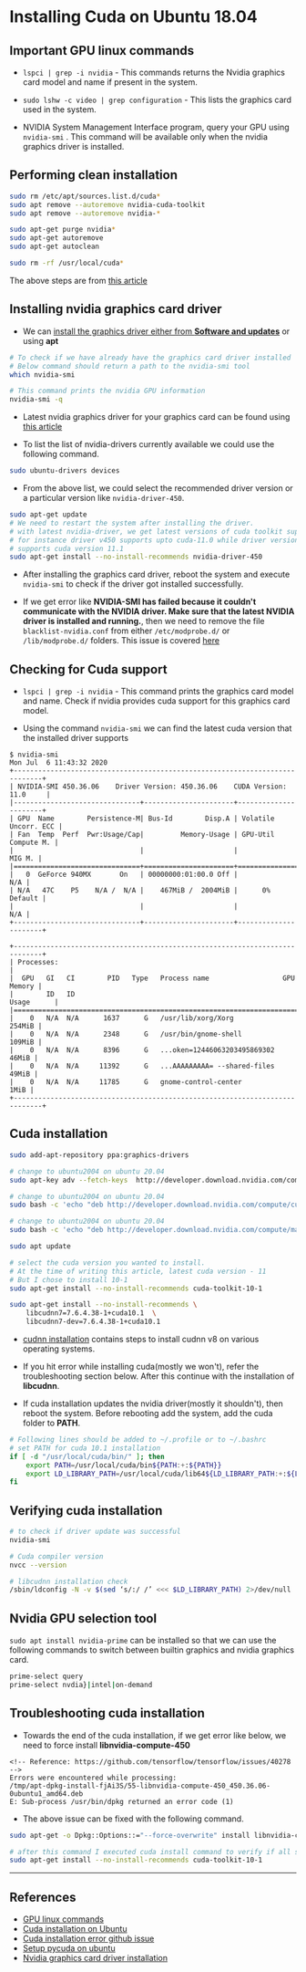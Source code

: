 # Installing Cuda on Ubuntu 18.04

## Important GPU linux commands

* `lspci | grep -i nvidia` - This commands returns the Nvidia graphics card model and name if present in the system.

* `sudo lshw -c video | grep configuration` - This lists the graphics card used in the system.

* NVIDIA System Management Interface program, query your GPU using `nvidia-smi` . This command will be available only when the nvidia graphics driver is installed.

## Performing clean installation

```bash
sudo rm /etc/apt/sources.list.d/cuda*
sudo apt remove --autoremove nvidia-cuda-toolkit
sudo apt remove --autoremove nvidia-*

sudo apt-get purge nvidia*
sudo apt-get autoremove
sudo apt-get autoclean

sudo rm -rf /usr/local/cuda*
```

The above steps are from [this article](https://medium.com/@stephengregory_69986/installing-cuda-10-1-on-ubuntu-20-04-e562a5e724a0)

## Installing nvidia graphics card driver

* We can [install the graphics driver either from **Software and updates**](https://www.cyberciti.biz/faq/ubuntu-linux-install-nvidia-driver-latest-proprietary-driver/) or using **apt**

```Bash
# To check if we have already have the graphics card driver installed
# Below command should return a path to the nvidia-smi tool
which nvidia-smi

# This command prints the nvidia GPU information
nvidia-smi -q
```

* Latest nvidia graphics driver for your graphics card can be found using [this article](https://wiki.debian.org/NvidiaGraphicsDrivers)

* To list the list of nvidia-drivers currently available we could use the following command.

```Bash
sudo ubuntu-drivers devices
```

* From the above list, we could select the recommended driver version or a particular version like `nvidia-driver-450`.

```Bash
sudo apt-get update
# We need to restart the system after installing the driver.
# with latest nvidia-driver, we get latest versions of cuda toolkit support
# for instance driver v450 supports upto cuda-11.0 while driver version 455
# supports cuda version 11.1
sudo apt-get install --no-install-recommends nvidia-driver-450
```

* After installing the graphics card driver, reboot the system and execute `nvidia-smi` to check if the driver got installed successfully.

* If we get error like **NVIDIA-SMI has failed because it couldn't communicate with the NVIDIA driver. Make sure that the latest NVIDIA driver is installed and running.**, then we need to remove the file `blacklist-nvidia.conf` from either `/etc/modprobe.d/` or `/lib/modprobe.d/` folders. This issue is covered [here](https://forums.developer.nvidia.com/t/nvlinked-titan-rtx-chips-nvidia-smi-has-failed-because-it-couldnt-communicate-with-the-nvidia-driver/119328)

## Checking for Cuda support

* `lspci | grep -i nvidia` - This command prints the graphics card model and name. Check if nvidia provides cuda support for this graphics card model.

* Using the command `nvidia-smi` we can find the latest cuda version that the installed driver supports

```text
$ nvidia-smi
Mon Jul  6 11:43:32 2020
+-----------------------------------------------------------------------------+
| NVIDIA-SMI 450.36.06    Driver Version: 450.36.06    CUDA Version: 11.0     |
|-------------------------------+----------------------+----------------------+
| GPU  Name        Persistence-M| Bus-Id        Disp.A | Volatile Uncorr. ECC |
| Fan  Temp  Perf  Pwr:Usage/Cap|         Memory-Usage | GPU-Util  Compute M. |
|                               |                      |               MIG M. |
|===============================+======================+======================|
|   0  GeForce 940MX       On   | 00000000:01:00.0 Off |                  N/A |
| N/A   47C    P5    N/A /  N/A |    467MiB /  2004MiB |      0%      Default |
|                               |                      |                  N/A |
+-------------------------------+----------------------+----------------------+

+-----------------------------------------------------------------------------+
| Processes:                                                                  |
|  GPU   GI   CI        PID   Type   Process name                  GPU Memory |
|        ID   ID                                                   Usage      |
|=============================================================================|
|    0   N/A  N/A      1637      G   /usr/lib/xorg/Xorg                254MiB |
|    0   N/A  N/A      2348      G   /usr/bin/gnome-shell              109MiB |
|    0   N/A  N/A      8396      G   ...oken=12446063203495869302       46MiB |
|    0   N/A  N/A     11392      G   ...AAAAAAAAA= --shared-files       49MiB |
|    0   N/A  N/A     11785      G   gnome-control-center                1MiB |
+-----------------------------------------------------------------------------+
```

## Cuda installation

```Bash
sudo add-apt-repository ppa:graphics-drivers

# change to ubuntu2004 on ubuntu 20.04
sudo apt-key adv --fetch-keys  http://developer.download.nvidia.com/compute/cuda/repos/ubuntu1804/x86_64/7fa2af80.pub

# change to ubuntu2004 on ubuntu 20.04
sudo bash -c 'echo "deb http://developer.download.nvidia.com/compute/cuda/repos/ubuntu1804/x86_64 /" > /etc/apt/sources.list.d/cuda.list'

# change to ubuntu2004 on ubuntu 20.04
sudo bash -c 'echo "deb http://developer.download.nvidia.com/compute/machine-learning/repos/ubuntu1804/x86_64 /" > /etc/apt/sources.list.d/cuda_learn.list'

sudo apt update

# select the cuda version you wanted to install.
# At the time of writing this article, latest cuda version - 11
# But I chose to install 10-1
sudo apt-get install --no-install-recommends cuda-toolkit-10-1

sudo apt-get install --no-install-recommends \
    libcudnn7=7.6.4.38-1+cuda10.1  \
    libcudnn7-dev=7.6.4.38-1+cuda10.1
```

* [cudnn installation](https://docs.nvidia.com/deeplearning/cudnn/install-guide/index.html) contains steps to install cudnn v8 on various operating systems.

* If you hit error while installing cuda(mostly we won't), refer the troubleshooting section below. After this continue with the installation of **libcudnn**.

* If cuda installation updates the nvidia driver(mostly it shouldn't), then reboot the system. Before rebooting add the system, add the cuda folder to **PATH**.

```Bash
# Following lines should be added to ~/.profile or to ~/.bashrc
# set PATH for cuda 10.1 installation
if [ -d "/usr/local/cuda/bin/" ]; then
    export PATH=/usr/local/cuda/bin${PATH:+:${PATH}}
    export LD_LIBRARY_PATH=/usr/local/cuda/lib64${LD_LIBRARY_PATH:+:${LD_LIBRARY_PATH}}
fi
```

## Verifying cuda installation

```Bash
# to check if driver update was successful
nvidia-smi

# Cuda compiler version
nvcc --version

# libcudnn installation check
/sbin/ldconfig -N -v $(sed ‘s/:/ /’ <<< $LD_LIBRARY_PATH) 2>/dev/null | grep libcudnn
```

## Nvidia GPU selection tool

`sudo apt install nvidia-prime` can be installed so that we can use the following commands to switch between builtin graphics and nvidia graphics card.

```bash
prime-select query
prime-select nvdia}|intel|on-demand
```

## Troubleshooting cuda installation

* Towards the end of the cuda installation, if we get error like below, we need to force install **libnvidia-compute-450**

```Text
<!-- Reference: https://github.com/tensorflow/tensorflow/issues/40278 -->
Errors were encountered while processing:
/tmp/apt-dpkg-install-fjAi3S/55-libnvidia-compute-450_450.36.06-0ubuntu1_amd64.deb
E: Sub-process /usr/bin/dpkg returned an error code (1)
```

* The above issue can be fixed with the following command.

```Bash
sudo apt-get -o Dpkg::Options::="--force-overwrite" install libnvidia-compute-450

# after this command I executed cuda install command to verify if all steps are completed
sudo apt-get install --no-install-recommends cuda-toolkit-10-1
```

---

## References

* [GPU linux commands](https://gist.github.com/neomatrix369/256913dcf77cdbb5855dd2d7f5d81b84)
* [Cuda installation on Ubuntu](https://medium.com/@exesse/cuda-10-1-installation-on-ubuntu-18-04-lts-d04f89287130)
* [Cuda installation error github issue](https://github.com/tensorflow/tensorflow/issues/40278)
* [Setup pycuda on ubuntu](https://medium.com/leadkaro/setting-up-pycuda-on-ubuntu-18-04-for-gpu-programming-with-python-830e03fc4b81)
* [Nvidia graphics card driver installation](https://www.cyberciti.biz/faq/ubuntu-linux-install-nvidia-driver-latest-proprietary-driver/)
